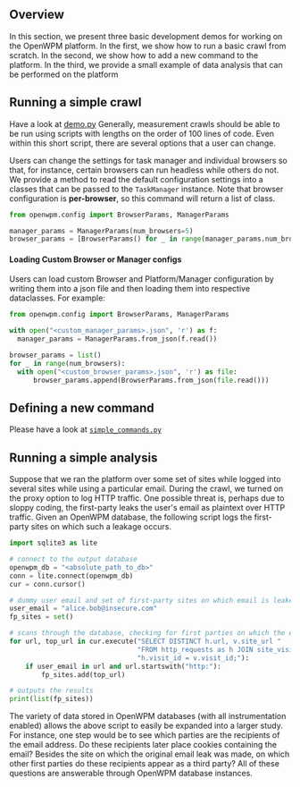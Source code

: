 ## Overview

In this section, we present three basic development demos for working on the OpenWPM platform. In the first, we show how to run a basic crawl from scratch. In the second, we show how to add a new command to the platform. In the third, we provide a small example of data analysis that can be performed on the platform

## Running a simple crawl

Have a look at [demo.py](../demo.py)
Generally, measurement crawls should be able to be run using scripts with lengths on the order of 100 lines of code.
Even within this short script, there are several options that a user can change.

Users can change the settings for task manager and individual browsers so that, for instance, certain browsers can run headless while others do not. We provide a method to read the default configuration settings into a classes that can be passed to the `TaskManager` instance. Note that browser configuration is **per-browser**, so this command will return a list of class<BrowserParams>.

```py
from openwpm.config import BrowserParams, ManagerParams

manager_params = ManagerParams(num_browsers=5)
browser_params = [BrowserParams() for _ in range(manager_params.num_browsers)]
```

#### Loading Custom Browser or Manager configs
Users can load custom Browser and Platform/Manager configuration by writing them into a json file and then loading them into respective dataclasses. For example:
```py
from openwpm.config import BrowserParams, ManagerParams

with open("<custom_manager_params>.json", 'r') as f:
  manager_params = ManagerParams.from_json(f.read())

browser_params = list()
for _ in range(num_browsers):
  with open("<custom_browser_params>.json", 'r') as file:
      browser_params.append(BrowserParams.from_json(file.read()))
```


## Defining a new command

Please have a look at [`simple_commands.py`](../simple_command.py)



## Running a simple analysis

Suppose that we ran the platform over some set of sites while logged into several sites while using a particular email. During the crawl, we turned on the proxy option to log HTTP traffic. One possible threat is, perhaps due to sloppy coding, the first-party leaks the user's email as plaintext over HTTP traffic. Given an OpenWPM database, the following script logs the first-party sites on which such a leakage occurs.

````python
import sqlite3 as lite

# connect to the output database
openwpm_db = "<absolute_path_to_db>"
conn = lite.connect(openwpm_db)
cur = conn.cursor()

# dummy user email and set of first-party sites on which email is leaked
user_email = "alice.bob@insecure.com"
fp_sites = set()

# scans through the database, checking for first parties on which the email is leaked
for url, top_url in cur.execute("SELECT DISTINCT h.url, v.site_url "
                                "FROM http_requests as h JOIN site_visits as v ON "
                                "h.visit_id = v.visit_id;"):
    if user_email in url and url.startswith("http:"):
        fp_sites.add(top_url)

# outputs the results
print(list(fp_sites))
````

The variety of data stored in OpenWPM databases (with all instrumentation enabled) allows the above script to easily be expanded into a larger study. For instance, one step would be to see which parties are the recipients of the email address. Do these recipients later place cookies containing the email? Besides the site on which the original email leak was made, on which other first parties do these recipients appear as a third party? All of these questions are answerable through OpenWPM database instances.
